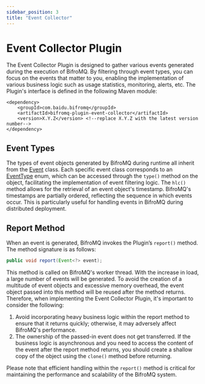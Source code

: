 ```yaml
---
sidebar_position: 3
title: "Event Collector"
---
```


# Event Collector Plugin

The Event Collector Plugin is designed to gather various events generated during the execution of BifroMQ. By filtering through event types, you can focus on the events that matter to you, enabling the implementation of various business logic such as usage statistics, monitoring, alerts, etc. The Plugin's interface is defined in the following Maven module:

```
<dependency>
    <groupId>com.baidu.bifromq</groupId>
    <artifactId>bifromq-plugin-event-collector</artifactId>
    <version>X.Y.Z</version> <!--replace X.Y.Z with the latest version number-->
</dependency>
```

## Event Types

The types of event objects generated by BifroMQ during runtime all inherit from the [Event](https://github.com/bifromqio/bifromq/blob/main/bifromq-plugin/bifromq-plugin-event-collector/src/main/java/com/baidu/bifromq/plugin/eventcollector/Event.java) class. Each specific event class corresponds to an [EventType](https://github.com/bifromqio/bifromq/blob/main/bifromq-plugin/bifromq-plugin-event-collector/src/main/java/com/baidu/bifromq/plugin/eventcollector/EventType.java) enum, which can be accessed through the `type()` method on the object, facilitating the implementation of event filtering logic. The `hlc()` method allows for the retrieval of an event object's timestamp. BifroMQ's timestamps are partially ordered, reflecting the sequence in which events occur. This is particularly useful for handling events in BifroMQ during distributed deployment.

## Report Method
When an event is generated, BifroMQ invokes the Plugin’s `report()` method. The method signature is as follows:
```java
public void report(Event<?> event);
```
This method is called on BifroMQ's worker thread. With the increase in load, a large number of events will be generated. To avoid the creation of a multitude of event objects and excessive memory overhead, the event object passed into this method will be reused after the method returns. Therefore, when implementing the Event Collector Plugin, it's important to consider the following:
1. Avoid incorporating heavy business logic within the report method to ensure that it returns quickly; otherwise, it may adversely affect BifroMQ's performance.
2. The ownership of the passed-in event does not get transferred. If the business logic is asynchronous and you need to access the content of the event after the report method returns, you should create a shallow copy of the object using the `clone()` method before returning.

Please note that efficient handling within the `report()` method is critical for maintaining the performance and scalability of the BifroMQ system.


